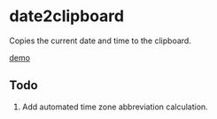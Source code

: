 # date2clipboard
Copies the current date and time to the clipboard. 

[demo](http://dev.scottmorgan.ca/date.html)

## Todo 
1. Add automated time zone abbreviation calculation. 
